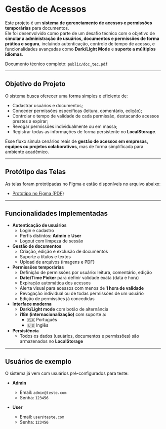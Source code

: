 # Gestão de Acessos

Este projeto é um **sistema de gerenciamento de acessos e permissões temporárias** para documentos.  
Ele foi desenvolvido como parte de um desafio técnico com o objetivo de **simular a administração de usuários, documentos e permissões de forma prática e segura**, incluindo autenticação, controle de tempo de acesso, e funcionalidades avançadas como **Dark/Light Mode** e **suporte a múltiplos idiomas**.

Documento técnico completo: [`public/doc_tec.pdf`](./public/doc_tec.pdf)

---

## Objetivo do Projeto
O sistema busca oferecer uma forma simples e eficiente de:
- Cadastrar usuários e documentos;
- Conceder permissões específicas (leitura, comentário, edição);
- Controlar o tempo de validade de cada permissão, destacando acessos prestes a expirar;
- Revogar permissões individualmente ou em massa;
- Registrar todas as informações de forma persistente no **LocalStorage**.

Esse fluxo simula cenários reais de **gestão de acessos em empresas, equipes ou projetos colaborativos**, mas de forma simplificada para ambiente acadêmico.

---

## Protótipo das Telas

As telas foram prototipadas no Figma e estão disponíveis no arquivo abaixo:

- [Prototipo no Figma (PDF)](./public/design/prototipo-figma.pdf)

---

## Funcionalidades Implementadas
- **Autenticação de usuários**
  - Login e cadastro
  - Perfis distintos: **Admin** e **User**
  - Logout com limpeza de sessão
- **Gestão de documentos**
  - Criação, edição e exclusão de documentos
  - Suporte a títulos e textos
  - Upload de arquivos (imagens e PDF)
- **Permissões temporárias**
  - Definição de permissões por usuário: leitura, comentário, edição
  - **Date/Time Picker** para definir validade exata (data e hora)
  - Expiração automática dos acessos
  - Alerta visual para acessos com menos de **1 hora de validade**
  - Revogação individual ou de todas permissões de um usuário
  - Edição de permissões já concedidas
- **Interface moderna**
  - **Dark/Light mode** com botão de alternância
  - **i18n (internacionalização)** com suporte a:
    - 🇧🇷 Português
    - 🇺🇸 Inglês
- **Persistência**
  - Todos os dados (usuários, documentos e permissões) são armazenados no **LocalStorage**

---

## Usuários de exemplo
O sistema já vem com usuários pré-configurados para teste:

- **Admin**
  - Email: `admin@teste.com`
  - Senha: `123456`

- **User**
  - Email: `user@teste.com`
  - Senha: `123456`


